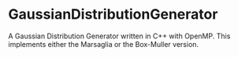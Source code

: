 # GaussianDistributionGenerator
A Gaussian Distribution Generator written in C++ with OpenMP. This implements either the Marsaglia or the Box-Muller version.
